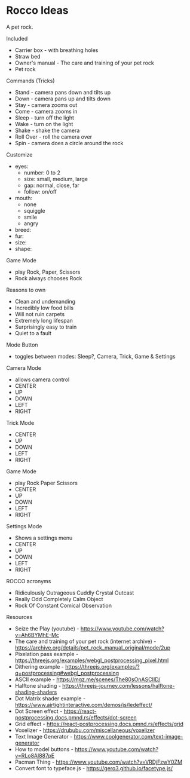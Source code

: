 # Rocco Ideas

A pet rock.

Included
- Carrier box - with breathing holes
- Straw bed
- Owner's manual - The care and training of your pet rock
- Pet rock

Commands (Tricks)
- Stand      - camera pans down and tilts up
- Down       - camera pans up and tilts down
- Stay       - camera zooms out
- Come       - camera zooms in
- Sleep      - turn off the light
- Wake       - turn on the light
- Shake      - shake the camera
- Roll Over  - roll the camera over
- Spin       - camera does a circle around the rock

Customize
- eyes: 
    - number: 0 to 2
    - size: small, medium, large
    - gap: normal, close, far
    - follow: on/off
- mouth:
    - none
    - squiggle
    - smile
    - angry
- breed:  
- fur: 
- size:
- shape: 

Game Mode
- play Rock, Paper, Scissors
- Rock always chooses Rock

Reasons to own
- Clean and undemanding
- Incredibly low food bills
- Will not ruin carpets
- Extremely long lifespan
- Surprisingly easy to train
- Quiet to a fault

Mode Button
- toggles between modes: Sleep?, Camera, Trick, Game & Settings
 
Camera Mode
- allows camera control
- CENTER
- UP
- DOWN
- LEFT
- RIGHT

Trick Mode
- CENTER
- UP
- DOWN
- LEFT
- RIGHT

Game Mode
- play Rock Paper Scissors
- CENTER
- UP
- DOWN
- LEFT
- RIGHT

Settings Mode
- Shows a settings menu
- CENTER
- UP
- DOWN
- LEFT
- RIGHT

ROCCO acronyms
- Ridiculously Outrageous Cuddly Crystal Outcast
- Really Odd Completely Calm Object
- Rock Of Constant Comical Observation

Resources
- Seize the Play (youtube) - https://www.youtube.com/watch?v=Ah6BYMhE-Mc
- The care and training of your pet rock (internet archive) - https://archive.org/details/pet_rock_manual_original/mode/2up
- Pixelation pass example - https://threejs.org/examples/webgl_postprocessing_pixel.html
- Dithering example - https://threejs.org/examples/?q=postprocessing#webgl_postprocessing
- ASCII example - https://mgz.me/scenes/The80sOnASCIID/
- Halftone shading - https://threejs-journey.com/lessons/halftone-shading-shaders
- Dot Matrix shader example - https://www.airtightinteractive.com/demos/js/ledeffect/
- Dot Screen effect - https://react-postprocessing.docs.pmnd.rs/effects/dot-screen
- Grid effect - https://react-postprocessing.docs.pmnd.rs/effects/grid
- Voxelizer - https://drububu.com/miscellaneous/voxelizer
- Text Image Generator - https://www.coolgenerator.com/text-image-generator
- How to model buttons - https://www.youtube.com/watch?v=RLo8Al887pE
- Pacman Thing - https://www.youtube.com/watch?v=VRDjFzwY0ZM
- Convert font to typeface.js - https://gero3.github.io/facetype.js/
